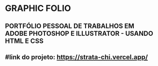 # GRAPHIC FOLIO
<H2>PORTFÓLIO PESSOAL DE TRABALHOS EM ADOBE PHOTOSHOP E ILLUSTRATOR - USANDO HTML E CSS <H2>

#link do projeto: https://strata-chi.vercel.app/
